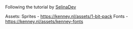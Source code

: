 Following the tutorial by [SelinaDev](https://selinadev.github.io/05-rogueliketutorial-01/)

Assets: 
Sprites - https://kenney.nl/assets/1-bit-pack 
Fonts -  https://kenney.nl/assets/kenney-fonts

